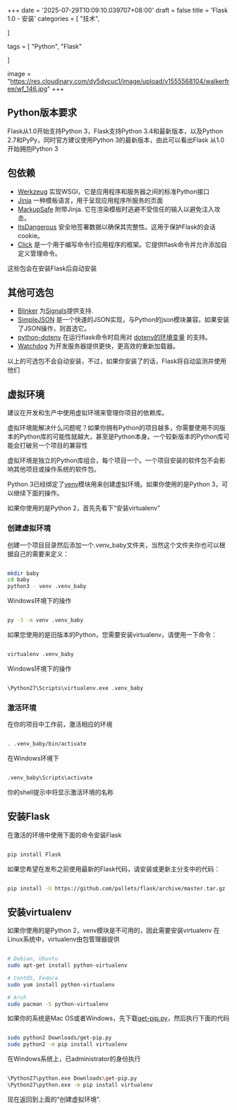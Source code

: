 +++
date = '2025-07-29T10:09:10.039707+08:00'
draft = false
title = 'Flask 1.0 - 安装'
categories = [
    "技术",

]

tags = [
    "Python",
    "Flask"

]

image = "https://res.cloudinary.com/dy5dvcuc1/image/upload/v1555568104/walkerfree/wf_146.jpg"
+++

## Python版本要求

Flask从1.0开始支持Python 3，Flask支持Python 3.4和最新版本，以及Python 2.7和PyPy，同时官方建议使用Python 3的最新版本，由此可以看出Flask 从1.0开始拥抱Python 3

## 包依赖

* [Werkzeug](http://werkzeug.pocoo.org/) 实现WSGI，它是应用程序和服务器之间的标准Python接口
* [Jinja](http://jinja.pocoo.org/) 一种模板语言，用于呈现应用程序所服务的页面
* [MarkupSafe](https://pypi.org/project/MarkupSafe/) 附带Jinja. 它在渲染模板时逃避不受信任的输入以避免注入攻击。
* [ItsDangerous](https://pythonhosted.org/itsdangerous/) 安全地签署数据以确保其完整性。这用于保护Flask的会话cookie。
* [Click](http://click.pocoo.org/) 是一个用于编写命令行应用程序的框架。它提供flask命令并允许添加自定义管理命令。

这些包会在安装Flask后自动安装

## 其他可选包

* [Blinker](https://pythonhosted.org/blinker/) 为[Signals](http://flask.pocoo.org/docs/1.0/signals/#signals)提供支持.
* [SimpleJSON](https://simplejson.readthedocs.io/) 是一个快速的JSON实现，与Python的json模块兼容。如果安装了JSON操作，则首选它。
* [python-dotenv](https://github.com/theskumar/python-dotenv#readme) 在运行flask命令时启用对 [dotenv的环境变量](http://flask.pocoo.org/docs/1.0/cli/#dotenv) 的支持。
* [Watchdog](https://pythonhosted.org/watchdog/) 为开发服务器提供更快，更高效的重新加载器。

以上的可选包不会自动安装，不过，如果你安装了的话，Flask将自动监测并使用他们

## 虚拟环境

建议在开发和生产中使用虚拟环境来管理你项目的依赖库。

虚拟环境能解决什么问题呢？如果你拥有Python的项目越多，你需要使用不同版本的Python库的可能性就越大，甚至是Python本身。一个较新版本的Python库可能会打破另一个项目的兼容性

虚拟环境是独立的Python库组合，每个项目一个。一个项目安装的软件包不会影响其他项目或操作系统的软件包。

Python 3已经绑定了[venv](https://docs.python.org/3/library/venv.html#module-venv)模块用来创建虚拟环境。如果你使用的是Python 3，可以继续下面的操作。

如果你使用的是Python 2，首先先看下“安装virtualenv”

### 创建虚拟环境

创建一个项目目录然后添加一个.venv\_baby文件夹，当然这个文件夹你也可以根据自己的需要来定义：

```bash

mkdir baby
cd baby
python3 - venv .venv_baby

```

Windows环境下的操作

```bash

py -3 -m venv .venv_baby

```

如果您使用的是旧版本的Python，您需要安装virtualenv，请使用一下命令：

```bash

virtualenv .venv_baby

```

Windows环境下的操作

```bash

\Python27\Scripts\virtualenv.exe .venv_baby

```

### 激活环境

在你的项目中工作前，激活相应的环境

```bash

. .venv_baby/bin/activate

```

在Windows环境下

```bash

.venv_baby\Scripts\activate

```

你的shell提示中将显示激活环境的名称

## 安装Flask

在激活的环境中使用下面的命令安装Flask

```bash

pip install Flask

```

如果您希望在发布之前使用最新的Flask代码，请安装或更新主分支中的代码：

```bash

pip install -U https://github.com/pallets/flask/archive/master.tar.gz

```

## 安装virtualenv

如果你使用的是Python 2，venv模块是不可用的，因此需要安装virtualenv 在Linux系统中，virtualenv由包管理器提供

```bash

# Debian, Ubuntu
sudo apt-get install python-virtualenv

# CentOS, Fedora
sudo yum install python-virtualenv

# Arch
sudo pacman -S python-virtualenv

```

如果你的系统是Mac OS或者Windows，先下载[get-pip.py](https://bootstrap.pypa.io/get-pip.py)，然后执行下面的代码

```bash

sudo python2 Downloads/get-pip.py
sudo python2 -m pip install virtualenv

```

在Windows系统上，已administrator的身份执行

```bash

\Python27\python.exe Downloads\get-pip.py
\Python27\python.exe -m pip install virtualenv

```

现在返回到上面的“创建虚拟环境”.
